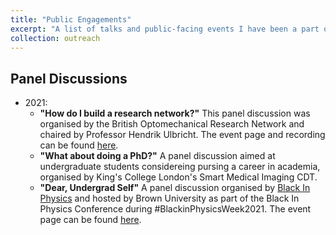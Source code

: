 ```yaml
---
title: "Public Engagements"
excerpt: "A list of talks and public-facing events I have been a part of."
collection: outreach
---
```


## Panel Discussions
- 2021:
  - **"How do I build a research network?"** This panel discussion was organised by the British Optomechanical Research Network and chaired by Professor Hendrik Ulbricht. The event page and recording can be found [here](https://youtu.be/_rVn_Fw2GKM).
  - **"What about doing a PhD?"** A panel discussion aimed at undergraduate students considereing pursing a career in academia, organised by King's College London's Smart Medical Imaging CDT.
  - **"Dear, Undergrad Self"** A panel discussion organised by [Black In Physics](https://www.blackinphysics.org) and hosted by Brown University as part of the Black In Physics Conference during #BlackinPhysicsWeek2021. The event page can be found [here](https://www.blackinphysics.org/events/dear-undergrad-transition-from-undergraduate-to-graduate-student/).
